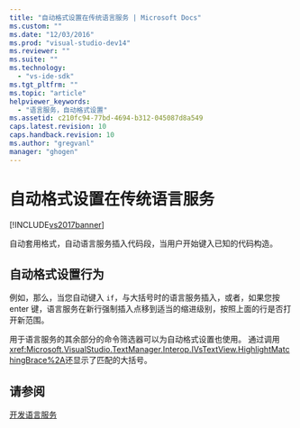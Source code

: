 ```yaml
---
title: "自动格式设置在传统语言服务 | Microsoft Docs"
ms.custom: ""
ms.date: "12/03/2016"
ms.prod: "visual-studio-dev14"
ms.reviewer: ""
ms.suite: ""
ms.technology: 
  - "vs-ide-sdk"
ms.tgt_pltfrm: ""
ms.topic: "article"
helpviewer_keywords: 
  - "语言服务，自动格式设置"
ms.assetid: c210fc94-77bd-4694-b312-045087d8a549
caps.latest.revision: 10
caps.handback.revision: 10
ms.author: "gregvanl"
manager: "ghogen"
---
```

# 自动格式设置在传统语言服务
[!INCLUDE[vs2017banner](../../code-quality/includes/vs2017banner.md)]

自动套用格式，自动语言服务插入代码段，当用户开始键入已知的代码构造。  
  
## 自动格式设置行为  
 例如，那么，当您自动键入 `if`，与大括号时的语言服务插入，或者，如果您按 enter 键，语言服务在新行强制插入点移到适当的缩进级别，按照上面的行是否打开新范围。  
  
 用于语言服务的其余部分的命令筛选器可以为自动格式设置也使用。  通过调用 <xref:Microsoft.VisualStudio.TextManager.Interop.IVsTextView.HighlightMatchingBrace%2A>还显示了匹配的大括号。  
  
## 请参阅  
 [开发语言服务](../../extensibility/internals/developing-a-legacy-language-service.md)